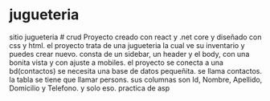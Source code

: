 # jugueteria
 sitio jugueteria
 	# crud
Proyecto creado con react y .net core y diseñado con css y html.
el proyecto trata de una jugueteria la cual ve su inventario y puedes crear nuevo.
consta de un sidebar, un header y el body, con una bonita vista y con ajuste a mobiles.
el proyecto se conecta a una bd(contactos)
 se necesita una base de datos pequeñita.
se llama contactos.
la tabla se tiene que llamar persons.
sus columnas son Id, Nombre, Apellido, Domicilio y Telefono.
y solo eso.
practica de asp
